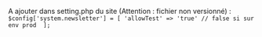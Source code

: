 A ajouter dans setting.php du site (Attention : fichier non versionné) :
`$config['system.newsletter'] = [
     'allowTest' => 'true' // false si sur env prod 
 ];`